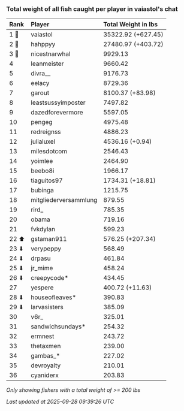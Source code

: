 ### Total weight of all fish caught per player in vaiastol's chat

| Rank  | Player                | Total Weight in lbs |
|:------|:----------------------|:--------------------|
| 1 🥇  | vaiastol              | 35322.92 (+627.45)  |
| 2 🥈  | hahppyy               | 27480.97 (+403.72)  |
| 3 🥉  | nicestnarwhal         | 9929.13             |
| 4     | leanmeister           | 9660.42             |
| 5     | divra__               | 9176.73             |
| 6     | eelacy                | 8729.36             |
| 7     | garout                | 8100.37 (+83.98)    |
| 8     | leastsussyimposter    | 7497.82             |
| 9     | dazedforevermore      | 5597.05             |
| 10    | pengeg                | 4975.48             |
| 11    | redreignss            | 4886.23             |
| 12    | julialuxel            | 4536.16 (+0.94)     |
| 13    | milesdotcom           | 2546.43             |
| 14    | yoimlee               | 2464.90             |
| 15    | beebo8i               | 1966.17             |
| 16    | tiaguitos97           | 1734.31 (+18.81)    |
| 17    | bubinga               | 1215.75             |
| 18    | mitgliederversammlung | 879.55              |
| 19    | rird_                 | 785.35              |
| 20    | obama                 | 719.16              |
| 21    | fvkdylan              | 599.23              |
| 22 ⬆  | gstaman911            | 576.25 (+207.34)    |
| 23 ⬇  | verypeppy             | 568.49              |
| 24 ⬇  | drpasu                | 461.84              |
| 25 ⬇  | jr_mime               | 458.24              |
| 26 ⬇  | creepycode*           | 434.45              |
| 27    | yespere               | 400.72 (+11.63)     |
| 28 ⬇  | houseofleaves*        | 390.83              |
| 29 ⬇  | larvasisters          | 385.09              |
| 30    | v6r_                  | 325.01              |
| 31    | sandwichsundays*      | 254.32              |
| 32    | ermnest               | 243.72              |
| 33    | thetaxmen             | 239.00              |
| 34    | gambas_*              | 227.02              |
| 35    | devroyalty            | 210.01              |
| 36    | cyaniderx             | 203.83              |

_Only showing fishers with a total weight of >= 200 lbs_

_Last updated at 2025-09-28 09:39:26 UTC_